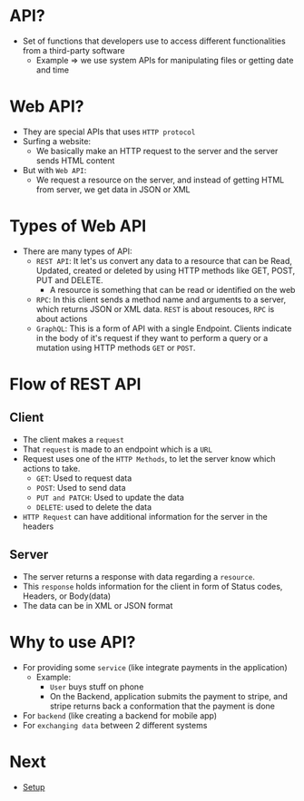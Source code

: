 # API?
- Set of functions that developers use to access different functionalities from a third-party software
  - Example => we use system APIs for manipulating files or getting date and time

# Web API?
-  They are special APIs that uses `HTTP protocol`
-  Surfing a website:
   -  We basically make an HTTP request to the server and the server sends HTML content
-  But with `Web API`:
   -  We request a resource on the server, and instead of getting HTML from server, we get data in JSON or XML

# Types of Web API
- There are many types of API:
  - `REST API`: It let's us convert any data to a resource that can be Read, Updated, created or deleted by using HTTP methods like GET, POST, PUT and DELETE.
    - A resource is something that can be read or identified on the web
  - `RPC`: In this client sends a method name and arguments to a server, which returns JSON or XML data. `REST` is about resouces, `RPC` is about actions
  - `GraphQL`: This is a form of API with a single Endpoint. Clients indicate in the body of it's request if they want to perform a query or a mutation using HTTP methods `GET` or `POST`.

# Flow of REST API
## Client
- The client makes a `request`
- That `request` is made to an endpoint which is a `URL`
- Request uses one of the `HTTP Methods`, to let the server know which actions to take.
  - `GET`: Used to request data
  - `POST`: Used to send data
  - `PUT and PATCH`: Used to update the data
  - `DELETE`: used to delete the data
- `HTTP Request` can have additional information for the server in the headers

## Server
- The server returns a response with data regarding a `resource`.
- This `response` holds information for the client in form of Status codes, Headers, or Body(data)
- The data can be in XML or JSON format

# Why to use API?
- For providing some `service` (like integrate payments in the application)
  - Example:
    - `User` buys stuff on phone
    - On the Backend, application submits the payment to stripe, and stripe returns back a conformation that the payment is done  
- For `backend` (like creating a backend for mobile app)
- For `exchanging data` between 2 different systems

# Next
- [Setup](./2.%20Setup.md)
